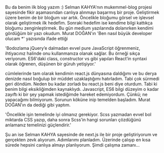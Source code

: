 
 Bu da benim ilk blog yazım :) Selman KAHYA'nın mukemmel-blog projesi sayesinde fikir aşamasından canlıya alınmayı başarmış bir proje. Geliştirmek üzere benim de bir bloğum var artık. Öncelikle bloğumu görsel ve işlevsel olarak geliştirmek ilk hedefim. Sonraki hedefim ise kendime bilgi kattıkça bloğumu zenginleştirmek.
 Bu gün medium yazılarında dolanırken kendimi gördüğüm bir yazı okudum. Murat DOĞAN'ın 'Ben nasıl büyük developer olucam *' yazısında ifade ettiği 

  'Bodozlama jQuery’e dalmadan evvel pure JavaScript öğrenmeniz, ihtiyacınız halinde onu kullanmanıza olanak          sağlar. Bu örneği sıkça veriyorum. ES6'daki class, constructor vs gibi yapıları React’in syntaxi olarak öğrenen,  düşünen bir güruh yetişiyor.' 

 cümlelerinde tam olarak kendimin react.js dünyasına daldığımı ve bu derya denizde nasıl boğulup bir müddet uzaklaştığımı hatırladım. Tabi çok sürmedi geri döndüm. Neden bu kadar zorladı bu react.js beni diye oturdum. Tabi ki benim bilgi eksikliğimden kaynaklıydı. Javascript, ES6 bilgi düzeyim o kadar zayıftı ki bir şey yapmak istediğimde hareket edemiyordum. Çünkü; ne yapacağımı bilmiyorum. Sorunun köküne inip temelden başladım. Murat DOĞAN'ın da dediği gibi yaptım. 

 'Öncelikle işin temelinde iyi olmanız gerekiyor. Scss yazmadan evvel bol miktarda CSS yazıp, daha sonra Scss’in    hangi sorunları çözdüğünü anlamanız temelinizi güçlendirir.' 

 Şu an ise Selman KAHYA sayesinde de next.js ile bir proje geliştiriyorum ve gerçekten zevk alıyorum. Adımlarımı planladım. Üzerinde çalışıp en kısa sürede hepsini canlıya almayı planlıyorum. Şimdi çalışma zamanı...